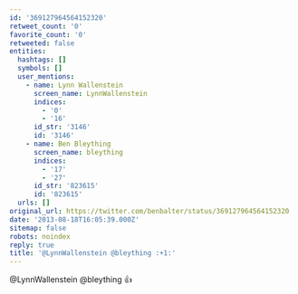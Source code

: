```yaml
---
id: '369127964564152320'
retweet_count: '0'
favorite_count: '0'
retweeted: false
entities:
  hashtags: []
  symbols: []
  user_mentions:
    - name: Lynn Wallenstein
      screen_name: LynnWallenstein
      indices:
        - '0'
        - '16'
      id_str: '3146'
      id: '3146'
    - name: Ben Bleything
      screen_name: bleything
      indices:
        - '17'
        - '27'
      id_str: '823615'
      id: '823615'
  urls: []
original_url: https://twitter.com/benbalter/status/369127964564152320
date: '2013-08-18T16:05:39.000Z'
sitemap: false
robots: noindex
reply: true
title: '@LynnWallenstein @bleything :+1:'
---
```


@LynnWallenstein @bleything :+1: